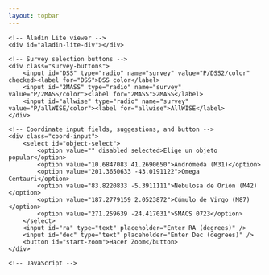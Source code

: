 ```yaml
---
layout: topbar
--- 
```

<!DOCTYPE html>
<html lang="es">

<head>
    <title>Zoom en Aladin</title>
    <script type="text/javascript" src="https://aladin.cds.unistra.fr/AladinLite/api/v3/latest/aladin.js" charset="utf-8"></script>
    <script src="https://code.jquery.com/jquery-3.6.0.min.js"></script>
    <link rel="stylesheet" href="https://nicomedinap.github.io/decosmos/PublicCSS/Zoom.css">
</head>
<body>

    <!-- Aladin Lite viewer -->
    <div id="aladin-lite-div"></div>

    <!-- Survey selection buttons -->
    <div class="survey-buttons">
        <input id="DSS" type="radio" name="survey" value="P/DSS2/color" checked><label for="DSS">DSS color</label>
        <input id="2MASS" type="radio" name="survey" value="P/2MASS/color"><label for="2MASS">2MASS</label>
        <input id="allwise" type="radio" name="survey" value="P/allWISE/color"><label for="allwise">AllWISE</label>
    </div>

    <!-- Coordinate input fields, suggestions, and button -->
    <div class="coord-input">
        <select id="object-select">
            <option value="" disabled selected>Elige un objeto popular</option>
            <option value="10.6847083 41.2690650">Andrómeda (M31)</option>
            <option value="201.3650633 -43.0191122">Omega Centauri</option>
            <option value="83.8220833 -5.3911111">Nebulosa de Orión (M42)</option>
            <option value="187.2779159 2.0523872">Cúmulo de Virgo (M87)</option>
            <option value="271.259639 -24.417031">SMACS 0723</option>
        </select>
        <input id="ra" type="text" placeholder="Enter RA (degrees)" />
        <input id="dec" type="text" placeholder="Enter Dec (degrees)" />
        <button id="start-zoom">Hacer Zoom</button>
    </div>

    <!-- JavaScript -->
<script>
    $(document).ready(function() {
        // Initialize AladinLite with a small FoV
        let aladin = A.aladin('#aladin-lite-div', {
            survey: "P/DSS2/color",
            fov: 0.1,  // Start with a small FoV
            target: "159.21271 -58.62052"  // Initial coordinates to center on
        });

        let initialFov = 0.1;  // Initial small FoV
        let maxFov = 360;  // Maximum FoV after zooming out
        let zoomSpeed = 1.02;  // Zoom speed factor (greater than 1 means zooming out)
        let intervalTime = 50;  // Time in milliseconds between each zoom step
        let zoomInterval;


        // Display the image and start the fade-in effect
        aladin.displayJPG('https://cdn.esawebb.org/archives/images/screen/weic2205a.jpg', null, function(ra, dec, fov) {
            // Set up the overlay and initialize opacity to 0
            overlay = aladin.getOverlayImageLayer();
            fadeInImage();
            return true;
            });




        function startZoomOut(targetCoords) {
            clearInterval(zoomInterval);  // Clear any previous zoom intervals
            aladin.gotoObject(targetCoords);  // Go to the new coordinates
            aladin.setFov(initialFov);  // Reset the FoV to the initial small value 

            zoomInterval = setInterval(function() {
                let currentFov = aladin.getFov()[0];  // Get the current FoV
                
                if (currentFov < maxFov) {
                    // Zoom out by increasing the FoV
                    aladin.setFov(currentFov * zoomSpeed);
                } else {
                    // Stop the zooming animation
                    clearInterval(zoomInterval);
                }
            }, intervalTime);
        }

        // Automatic zoom out after 5 seconds
        setTimeout(function() {
            let targetCoords = "159.21271 -58.62052";  // Coordinates 
            startZoomOut(targetCoords);
        }, 5000);

        // Event handler for the Start Zoom button
        $('#start-zoom').click(function() {
            let ra = $('#ra').val().trim();
            let dec = $('#dec').val().trim();
            
            if (ra && dec) {
                let targetCoords = `${ra} ${dec}`;
                startZoomOut(targetCoords);
            } else {
                alert("Please enter valid RA and Dec coordinates.");
            }
        });

        // Event handler for the object selection dropdown
        $('#object-select').change(function() {
            let coords = $(this).val().split(" ");
            $('#ra').val(coords[0]);
            $('#dec').val(coords[1]);
        });

        // Update survey image on radio button change
        $('input[name=survey]').change(function() {
            let selectedSurvey = $(this).val();
            aladin.setImageSurvey(selectedSurvey);
        });
    });
</script>

</body>
</html>